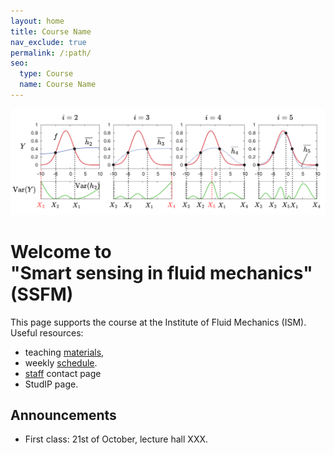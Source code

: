 ```yaml
---
layout: home
title: Course Name
nav_exclude: true
permalink: /:path/
seo:
  type: Course
  name: Course Name
---
```

![SSFM](/assets/images/SSFMlogo.png)

# Welcome to <br/> "Smart sensing in fluid mechanics" (SSFM)

This page supports the course at the Institute of Fluid Mechanics (ISM).
Useful resources:

- teaching [materials](materials.md),
- weekly [schedule](schedule.md).
- [staff](staff.md) contact page
- StudIP page.

## Announcements

- First class: 21st of October, lecture hall XXX.
